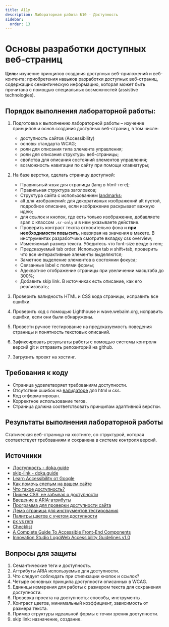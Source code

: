 ```yaml
---
title: A11y
description: Лабораторная работа №10 - Доступность
sidebar:
  order: 13
---
```


# Основы разработки доступных веб-страниц

**Цель:** изучение принципов создания доступных веб-приложений и веб-контента; приобретения навыков разработки доступных веб-страниц, содержащих семантическую информацию, которая может быть прочитана с помощью специальных возможностей (assistive technologies).

## Порядок выполнения лабораторной работы:

1. Подготовка к выполнению лабораторной работы – изучение принципов и основ создания доступных веб-страниц, в том числе:

   - доступность сайтов (Accessibility)
   - основы стандарта WCAG;
   - роли для описания типа элемента управления;
   - роли для описания структуры веб-страницы;
   - свойства для описания состояний элементов управления;
   - возможность навигации по сайту при помощи клавиатуры;

1. На базе верстки, сделать страницу доступной:

   - Правильный язык для страницы (lang в html-теге);
   - Правильная структура заголовков;
   - Структура сайта с использованием [landmarks](https://www.w3.org/WAI/ARIA/apg/patterns/landmarks/examples/HTML5.html);
   - alt для изображений: для декоративных изображений alt пустой, подробное описание, если изображение раскрывает важную идею;
   - для ссылок и кнопок, где есть только изображение, добавляете span с классом `.sr-only` и в нем указываете действие.
   - Проверить контраст текста относительно фона и **при необходимости повысить**, невзирая на значения в макете. В инструментах разработчика смотрите вкладку css overview;
   - Изменяемый размер текста. Убедитесь что font-size везде в rem;
   - Предсказуемый tab order. Используя tab и shift+tab, проверить что все интерактивные элементы выделяются;
   - Заметное выделение элементов в состоянии фокуса;
   - Связанные label с полями формы;
   - Адекватное отображение страницы при увеличении масштаба до 300%;
   - Добавить skip link. В источниках есть описание, как его реализовать;

1. Проверить валидность HTML и CSS кода страницы, исправить все ошибки.

1. Проверить код с помощью Lighthouse и wave.webaim.org, исправить ошибки, если они были обнаружены.
1. Провести ручное тестирование на предсказуемость поведения страницы и понятность текстовых описаний.
1. Зафиксировать результаты работы с помощью системы контроля версий git и отправить репозиторий на github.
1. Загрузить проект на хостинг.

## Требования к коду

- Страница удовлетворяет требованиям доступности.
- Отсутствие ошибок на [валидаторе](https://validator.w3.org/) для html и css.
- Код отформатирован.
- Корректное использование тегов.
- Страница должна соответствовать принципам адаптивной верстки.

## Результаты выполнения лабораторной работы

Статическая веб-страница на хостинге, со структурой, которая соответствует требованиям и сохранена в системе контроля версий.

## Источники

- [Доступность - doka.guide](https://doka.guide/a11y/)
- [skip-link - doka.guide](https://doka.guide/a11y/skip-link/)
- [Learn Accessibility от Google](https://web.dev/learn/accessibility/)
- [Как помочь слепым на вашем сайте](https://weblind.ru)
- [Что такое доступность?](https://developer.mozilla.org/ru/docs/Learn/Доступность/What_is_accessibility)
- [Пишем CSS, не забывая о доступности](https://medium.com/@ABatickaya/думая-о-доступности-пишем-css-9032d7b64fb2)
- [Введение в ARIA-атрибуты](https://thecode.media/aria/)
- [Программа для проверки доступности сайта](https://accessibilityinsights.io/en/downloads)
- [Демо страница для инструментов тестирования](https://microsoftedge.github.io/Demos/devtools-a11y-testing/)
- [Палитры цветов с учетом доступности](http://colorsafe.co/)
- [px vs rem](https://www.joshwcomeau.com/css/surprising-truth-about-pixels-and-accessibility/)
- [Checklist](https://www.a11yproject.com/checklist/)
- [A Complete Guide To Accessible Front-End Components](https://www.smashingmagazine.com/2021/03/complete-guide-accessible-front-end-components/)
- [Innovation Studio LogoWeb Accessibility Guidelines v1.0](http://web-accessibility.carnegiemuseums.org/)

## Вопросы для защиты

1. Семантические теги и доступность.
1. Аттрибуты ARIA используемые для доступности.
1. Что следует соблюдать при стилизации кнопок и ссылок?
1. Четыре основных принципа доступности описанных в WCAG.
1. Единицы измерения для работы с размером текста для сохранения доступности.
1. Проверка проекта на доступность: способы, инструменты.
1. Контраст цветов, минимальный коэффициент, зависимость от размера текста.
1. Пример структуры идеальной формы с точки зрения доступности.
1. skip link: назначение, создание.